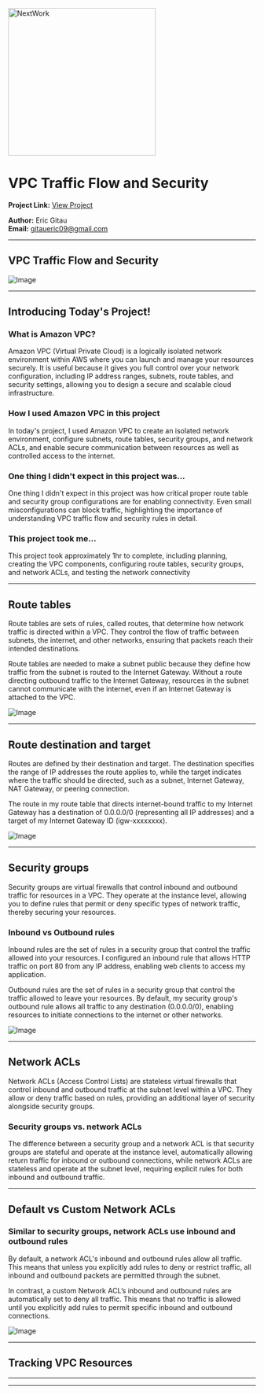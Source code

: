 <img src="https://cdn.prod.website-files.com/677c400686e724409a5a7409/6790ad949cf622dc8dcd9fe4_nextwork-logo-leather.svg" alt="NextWork" width="300" />

# VPC Traffic Flow and Security

**Project Link:** [View Project](http://learn.nextwork.org/projects/aws-networks-security)

**Author:** Eric Gitau  
**Email:** gitaueric09@gmail.com

---

## VPC Traffic Flow and Security

![Image](http://learn.nextwork.org/inspired_purple_vibrant_plum/uploads/aws-networks-security_92b0b0b4)

---

## Introducing Today's Project!

### What is Amazon VPC?

Amazon VPC (Virtual Private Cloud) is a logically isolated network environment within AWS where you can launch and manage your resources securely. It is useful because it gives you full control over your network configuration, including IP address ranges, subnets, route tables, and security settings, allowing you to design a secure and scalable cloud infrastructure.

### How I used Amazon VPC in this project

In today's project, I used Amazon VPC to create an isolated network environment, configure subnets, route tables, security groups, and network ACLs, and enable secure communication between resources as well as controlled access to the internet.

### One thing I didn't expect in this project was...

One thing I didn't expect in this project was how critical proper route table and security group configurations are for enabling connectivity. Even small misconfigurations can block traffic, highlighting the importance of understanding VPC traffic flow and security rules in detail.

### This project took me...

This project took approximately 1hr to complete, including planning, creating the VPC components, configuring route tables, security groups, and network ACLs, and testing the network connectivity

---

## Route tables

Route tables are sets of rules, called routes, that determine how network traffic is directed within a VPC. They control the flow of traffic between subnets, the internet, and other networks, ensuring that packets reach their intended destinations.

Route tables are needed to make a subnet public because they define how traffic from the subnet is routed to the Internet Gateway. Without a route directing outbound traffic to the Internet Gateway, resources in the subnet cannot communicate with the internet, even if an Internet Gateway is attached to the VPC.

![Image](http://learn.nextwork.org/inspired_purple_vibrant_plum/uploads/aws-networks-security_0a07b191)

---

## Route destination and target

Routes are defined by their destination and target. The destination specifies the range of IP addresses the route applies to, while the target indicates where the traffic should be directed, such as a subnet, Internet Gateway, NAT Gateway, or peering connection.

The route in my route table that directs internet-bound traffic to my Internet Gateway has a destination of 0.0.0.0/0 (representing all IP addresses) and a target of my Internet Gateway ID (igw-xxxxxxxx).

![Image](http://learn.nextwork.org/inspired_purple_vibrant_plum/uploads/aws-networks-security_0a07b191)

---

## Security groups

 Security groups are virtual firewalls that control inbound and outbound traffic for resources in a VPC. They operate at the instance level, allowing you to define rules that permit or deny specific types of network traffic, thereby securing your resources.

### Inbound vs Outbound rules

Inbound rules are the set of rules in a security group that control the traffic allowed into your resources. I configured an inbound rule that allows HTTP traffic on port 80 from any IP address, enabling web clients to access my application.

Outbound rules are the set of rules in a security group that control the traffic allowed to leave your resources. By default, my security group's outbound rule allows all traffic to any destination (0.0.0.0/0), enabling resources to initiate connections to the internet or other networks.

![Image](http://learn.nextwork.org/inspired_purple_vibrant_plum/uploads/aws-networks-security_92b0b0b4)

---

## Network ACLs

Network ACLs (Access Control Lists) are stateless virtual firewalls that control inbound and outbound traffic at the subnet level within a VPC. They allow or deny traffic based on rules, providing an additional layer of security alongside security groups.

### Security groups vs. network ACLs

The difference between a security group and a network ACL is that security groups are stateful and operate at the instance level, automatically allowing return traffic for inbound or outbound connections, while network ACLs are stateless and operate at the subnet level, requiring explicit rules for both inbound and outbound traffic.

---

## Default vs Custom Network ACLs

### Similar to security groups, network ACLs use inbound and outbound rules

By default, a network ACL's inbound and outbound rules allow all traffic. This means that unless you explicitly add rules to deny or restrict traffic, all inbound and outbound packets are permitted through the subnet.

In contrast, a custom Network ACL’s inbound and outbound rules are automatically set to deny all traffic. This means that no traffic is allowed until you explicitly add rules to permit specific inbound and outbound connections.

![Image](http://learn.nextwork.org/inspired_purple_vibrant_plum/uploads/aws-networks-security_4faeb056)

---

## Tracking VPC Resources

---

---
